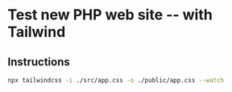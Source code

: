 # Test new PHP web site -- with Tailwind

## Instructions

```bash
npx tailwindcss -i ./src/app.css -o ./public/app.css --watch
```
